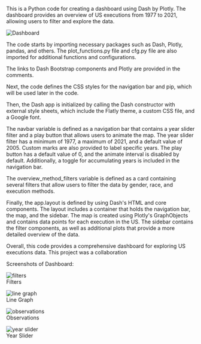 This is a Python code for creating a dashboard using Dash by Plotly. The dashboard provides an overview of US executions from 1977 to 2021, allowing users to filter and explore the data.

![Dashboard](https://user-images.githubusercontent.com/64041341/234227539-0c85cfbd-e25c-4117-b92e-2a68ead98fed.PNG)


The code starts by importing necessary packages such as Dash, Plotly, pandas, and others. The plot_functions.py file and cfg.py file are also imported for additional functions and configurations.

The links to Dash Bootstrap components and Plotly are provided in the comments.

Next, the code defines the CSS styles for the navigation bar and pip, which will be used later in the code.

Then, the Dash app is initialized by calling the Dash constructor with external style sheets, which include the Flatly theme, a custom CSS file, and a Google font.

The navbar variable is defined as a navigation bar that contains a year slider filter and a play button that allows users to animate the map. The year slider filter has a minimum of 1977, a maximum of 2021, and a default value of 2005. Custom marks are also provided to label specific years. The play button has a default value of 0, and the animate interval is disabled by default. Additionally, a toggle for accumulating years is included in the navigation bar.

The overview_method_filters variable is defined as a card containing several filters that allow users to filter the data by gender, race, and execution methods.

Finally, the app.layout is defined by using Dash's HTML and core components. The layout includes a container that holds the navigation bar, the map, and the sidebar. The map is created using Plotly's GraphObjects and contains data points for each execution in the US. The sidebar contains the filter components, as well as additional plots that provide a more detailed overview of the data.

Overall, this code provides a comprehensive dashboard for exploring US executions data.
This project was a collaboration

Screenshots of Dashboard:

![filters](https://user-images.githubusercontent.com/64041341/234227655-3078a7d6-f5ef-4095-976b-7276ea7d8782.PNG) <br />
Filters


![line graph](https://user-images.githubusercontent.com/64041341/234227658-6f12f878-e35a-4e36-924a-ab85c5be6676.PNG) <br />
Line Graph


![observations](https://user-images.githubusercontent.com/64041341/234227661-e3853968-33ec-4512-a227-20de7527b65b.PNG) <br />
Observations

![year slider](https://user-images.githubusercontent.com/64041341/234227665-4651c43f-be44-4e50-85c7-7fc621815716.PNG) <br />
Year Slider
